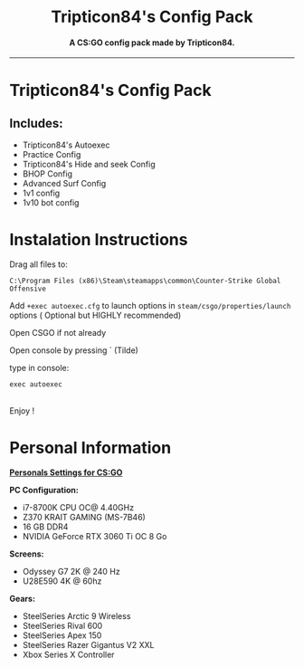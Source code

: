 
<h1 align="center">
    <br>
    Tripticon84's Config Pack
</h1>

<h4 align="center">A CS:GO config pack made by Tripticon84.</h4>

---
# Tripticon84's Config Pack

## Includes:
- Tripticon84's Autoexec
- Practice Config
- Tripticon84's Hide and seek Config
- BHOP Config
- Advanced Surf Config
- 1v1 config
- 1v10 bot config


# Instalation Instructions

Drag all files to:

    C:\Program Files (x86)\Steam\steamapps\common\Counter-Strike Global Offensive

Add `+exec autoexec.cfg` to launch options in `steam/csgo/properties/launch` options ( Optional but HIGHLY recommended)

Open CSGO if not already

Open console by pressing ` (Tilde)

type in console:

    exec autoexec

<br> Enjoy ! </br>


# Personal Information

**[Personals Settings for CS:GO](https://settings.gg/Tripticon84)**

**PC Configuration:**
- i7-8700K CPU OC@ 4.40GHz
- Z370 KRAIT GAMING (MS-7B46)
- 16 GB DDR4
- NVIDIA GeForce RTX 3060 Ti OC 8 Go

**Screens:**
- Odyssey G7 2K @ 240 Hz 
- U28E590 4K @ 60hz

**Gears:**
- SteelSeries Arctic 9 Wireless
- SteelSeries Rival 600 
- SteelSeries Apex 150 
- SteelSeries Razer Gigantus V2 XXL
- Xbox Series X Controller




